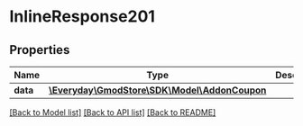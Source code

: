 # InlineResponse201

## Properties
Name | Type | Description | Notes
------------ | ------------- | ------------- | -------------
**data** | [**\Everyday\GmodStore\SDK\Model\AddonCoupon**](AddonCoupon.md) |  | [optional] 

[[Back to Model list]](../../README.md#documentation-for-models) [[Back to API list]](../../README.md#documentation-for-api-endpoints) [[Back to README]](../../README.md)

